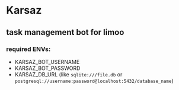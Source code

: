 # Karsaz
## task management bot for limoo

### required ENVs:
- KARSAZ_BOT_USERNAME
- KARSAZ_BOT_PASSWORD
- KARSAZ_DB_URL (like `sqlite:///file.db` or `postgresql://username:password@localhost:5432/database_name`)
